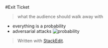 
#Exit Ticket
> what the audience should walk away with


- everything is a probability
- adversarial attacks 
![probability](https://i.postimg.cc/Hxf0nYSr/shark-or-baseball.png)


> Written with [StackEdit](https://stackedit.io/).
<!--stackedit_data:
eyJoaXN0b3J5IjpbMTg3NzA4NzczNV19
-->